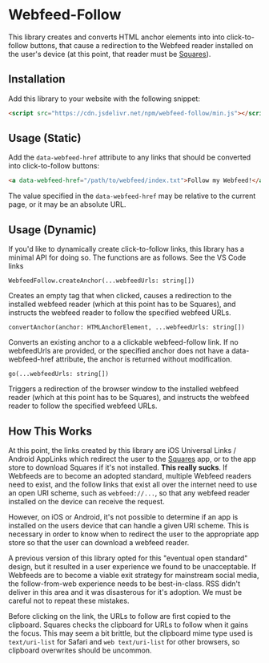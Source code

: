 # Webfeed-Follow

This library creates and converts HTML anchor elements into into click-to-follow buttons, that cause a redirection to the Webfeed reader installed on the user's device (at this point, that reader must be [Squares](https://www.squaresapp.org)).

## Installation

Add this library to your website with the following snippet:
```html
<script src="https://cdn.jsdelivr.net/npm/webfeed-follow/min.js"></script>
```

## Usage (Static)

Add the `data-webfeed-href` attribute to any links that should be converted into click-to-follow buttons:

```html
<a data-webfeed-href="/path/to/webfeed/index.txt">Follow my Webfeed!</a>
```

The value specified in the `data-webfeed-href` may be relative to the current page, or it may be an absolute URL.

## Usage (Dynamic)

If you'd like to dynamically create click-to-follow links, this library has a minimal API for doing so. The functions are as follows. See the VS Code links 

`WebfeedFollow.createAnchor(...webfeedUrls: string[])`

Creates an empty <a> tag that when clicked, causes a redirection to the installed webfeed reader (which at this point has to be Squares), and instructs the webfeed reader to follow the specified webfeed URLs.

`convertAnchor(anchor: HTMLAnchorElement, ...webfeedUrls: string[])`

Converts an existing anchor to a a clickable webfeed-follow link. If no webfeedUrls are provided, or the specified anchor does not have a data-webfeed-href attribute, the anchor is returned without modification.

`go(...webfeedUrls: string[])`

Triggers a redirection of the browser window to the installed webfeed reader (which at this point has to be Squares), and instructs the webfeed reader to follow the specified webfeed URLs.

## How This Works

At this point, the links created by this library are iOS Universal Links / Android AppLinks which redirect the user to the [Squares](https://www.squaresapp.org) app, or to the app store to download Squares if it's not installed. **This really sucks**. If Webfeeds are to become an adopted standard, multiple Webfeed readers need to exist, and the follow links that exist all over the internet need to use an open URI scheme, such as `webfeed://...`, so that any webfeed reader installed on the device can receive the request.

However, on iOS or Android, it's not possible to determine if an app is installed on the users device that can handle a given URI scheme. This is necessary in order to know when to redirect the user to the appropriate app store so that the user can download a webfeed reader. 

A previous version of this library opted for this "eventual open standard" design, but it resulted in a user experience we found to be unacceptable. If Webfeeds are to become a viable exit strategy for mainstream social media, the follow-from-web experience needs to be best-in-class. RSS didn't deliver in this area and it was disasterous for it's adoption. We must be careful not to repeat these mistakes.

Before clicking on the link, the URLs to follow are first copied to the clipboard. Squares checks the clipboard for URLs to follow when it gains the focus. This may seem a bit brittle, but the clipboard mime type used is `text/uri-list` for Safari and `web text/uri-list` for other browsers, so clipboard overwrites should be uncommon.

